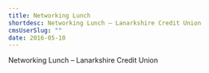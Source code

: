 ```yaml
---
title: Networking Lunch
shortdesc: Networking Lunch – Lanarkshire Credit Union
cmsUserSlug: ""
date: 2016-05-10 
---
```


  Networking Lunch – Lanarkshire Credit Union